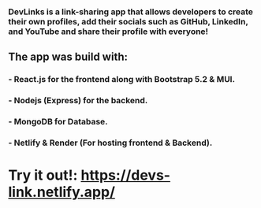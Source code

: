 ### DevLinks is a link-sharing app that allows developers to create their own profiles, add their socials such as GitHub, LinkedIn, and YouTube and share their profile with everyone!
## The app was build with:

### - React.js for the frontend along with Bootstrap 5.2 & MUI.
### - Nodejs (Express) for the backend.
### - MongoDB for Database.
### - Netlify & Render (For hosting frontend & Backend).

# Try it out!: https://devs-link.netlify.app/
